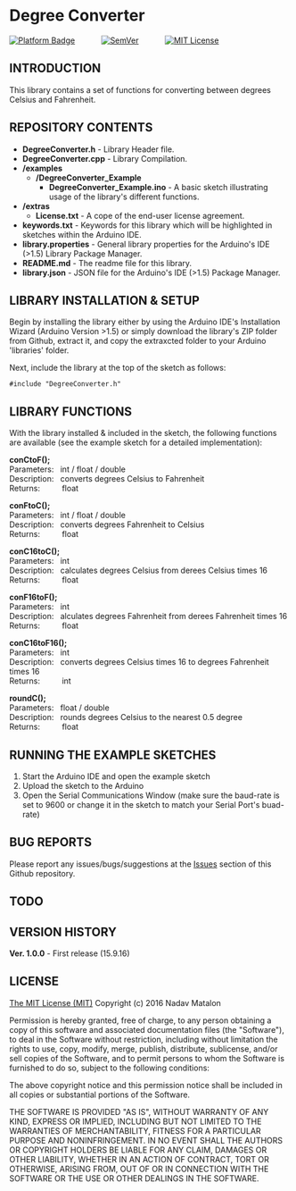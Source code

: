 # Degree Converter

[![Platform Badge](https://img.shields.io/badge/platform-Arduino-orange.svg)](https://www.arduino.cc/)
&nbsp;&nbsp;&nbsp;&nbsp;&nbsp;&nbsp;&nbsp;&nbsp;&nbsp;&nbsp;
[![SemVer](https://img.shields.io/badge/SemVer-1.0.0-brightgreen.svg)](http://semver.org/)
&nbsp;&nbsp;&nbsp;&nbsp;&nbsp;&nbsp;&nbsp;&nbsp;&nbsp;&nbsp;
[![MIT License](https://img.shields.io/badge/license-MIT-blue.svg)](https://opensource.org/licenses/MIT)

## INTRODUCTION

This library contains a set of functions for converting between degrees Celsius and Fahrenheit.

## REPOSITORY CONTENTS

- **DegreeConverter.h** - Library Header file.
- **DegreeConverter.cpp** - Library Compilation.
- **/examples**  
  - **/DegreeConverter_Example**
    - **DegreeConverter_Example.ino** - A basic sketch illustrating usage of the library's different functions.
- **/extras** 
  - **License.txt** - A cope of the end-user license agreement.  
- **keywords.txt** - Keywords for this library which will be highlighted in sketches within the Arduino IDE. 
- **library.properties** - General library properties for the Arduino's IDE (>1.5) Library Package Manager.
- **README.md** - The readme file for this library.
- **library.json** - JSON file for the Arduino's IDE (>1.5) Package Manager.

## LIBRARY INSTALLATION & SETUP

Begin by installing the library either by using the Arduino IDE's Installation Wizard (Arduino Version >1.5) or simply download the library's ZIP folder from Github, extract it, and copy the extraxcted folder to your Arduino 'libraries' folder.

Next, include the library at the top of the sketch as follows:

```
#include "DegreeConverter.h"
```

## LIBRARY FUNCTIONS

With the library installed & included in the sketch, the following functions are available (see the  example sketch for a detailed implementation):

__conCtoF();__  
Parameters:&nbsp;&nbsp;&nbsp;int / float / double  
Description:&nbsp;&nbsp;&nbsp;converts degrees Celsius to Fahrenheit   
Returns:&nbsp;&nbsp;&nbsp;&nbsp;&nbsp;&nbsp;&nbsp;&nbsp;&nbsp;&nbsp;float  

__conFtoC();__  
Parameters:&nbsp;&nbsp;&nbsp;int / float / double  
Description:&nbsp;&nbsp;&nbsp;converts degrees Fahrenheit to Celsius  
Returns:&nbsp;&nbsp;&nbsp;&nbsp;&nbsp;&nbsp;&nbsp;&nbsp;&nbsp;&nbsp;float  

__conC16toC();__  
Parameters:&nbsp;&nbsp;&nbsp;int  
Description:&nbsp;&nbsp;&nbsp;calculates degrees Celsius from derees Celsius times 16   
Returns:&nbsp;&nbsp;&nbsp;&nbsp;&nbsp;&nbsp;&nbsp;&nbsp;&nbsp;&nbsp;float  

__conF16toF();__  
Parameters:&nbsp;&nbsp;&nbsp;int  
Description:&nbsp;&nbsp;&nbsp;alculates degrees Fahrenheit from derees Fahrenheit times 16  
Returns:&nbsp;&nbsp;&nbsp;&nbsp;&nbsp;&nbsp;&nbsp;&nbsp;&nbsp;&nbsp;float  

__conC16toF16();__  
Parameters:&nbsp;&nbsp;&nbsp;int  
Description:&nbsp;&nbsp;&nbsp;converts degrees Celsius times 16 to degrees Fahrenheit times 16  
Returns:&nbsp;&nbsp;&nbsp;&nbsp;&nbsp;&nbsp;&nbsp;&nbsp;&nbsp;&nbsp;int  

__roundC();__  
Parameters:&nbsp;&nbsp;&nbsp;float / double   
Description:&nbsp;&nbsp;&nbsp;rounds degrees Celsius to the nearest 0.5 degree  
Returns:&nbsp;&nbsp;&nbsp;&nbsp;&nbsp;&nbsp;&nbsp;&nbsp;&nbsp;&nbsp;float  

## RUNNING THE EXAMPLE SKETCHES

1) Start the Arduino IDE and open the example sketch  
2) Upload the sketch to the Arduino  
3) Open the Serial Communications Window (make sure the baud-rate is set to 9600 or change it in the sketch to match your Serial Port's buad-rate)  

## BUG REPORTS

Please report any issues/bugs/suggestions at the [Issues](https://github.com/nadavmatalon/DegreeConverter/issues) section of this Github repository.

## TODO


## VERSION HISTORY

__Ver. 1.0.0__ - First release (15.9.16)  

## LICENSE

[The MIT License (MIT)](https://opensource.org/licenses/MIT)
Copyright (c) 2016 Nadav Matalon

Permission is hereby granted, free of charge, to any person obtaining a copy of this software and associated documentation files (the "Software"), to deal in the Software without restriction, including without limitation the rights to use, copy, modify, merge, publish, distribute, sublicense, and/or sell copies of the Software, and to permit persons to whom the Software is furnished to do so, subject to the following conditions:

The above copyright notice and this permission notice shall be included in all copies or substantial portions of the Software.

THE SOFTWARE IS PROVIDED "AS IS", WITHOUT WARRANTY OF ANY KIND, EXPRESS OR IMPLIED, INCLUDING BUT NOT LIMITED TO THE WARRANTIES OF MERCHANTABILITY, FITNESS FOR A PARTICULAR PURPOSE AND NONINFRINGEMENT. IN NO EVENT SHALL THE AUTHORS OR COPYRIGHT HOLDERS BE LIABLE FOR ANY CLAIM, DAMAGES OR OTHER LIABILITY, WHETHER IN AN ACTION OF CONTRACT, TORT OR OTHERWISE, ARISING FROM, OUT OF OR IN CONNECTION WITH THE SOFTWARE OR THE USE OR OTHER DEALINGS IN THE SOFTWARE.

